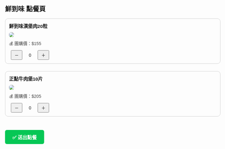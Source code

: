 <!DOCTYPE html>
<html lang="zh-Hant">
<head>
  <meta charset="UTF-8" />
  <title>鮮到味 點餐頁</title>
  <style>
    body {
      font-family: sans-serif;
      padding: 20px;
      max-width: 700px;
      margin: auto;
    }
    .item {
      margin-bottom: 24px;
      padding: 12px;
      border: 1px solid #ccc;
      border-radius: 10px;
    }
    .item img {
      max-width: 100%;
      border-radius: 6px;
      margin: 10px 0;
    }
    .name {
      font-weight: bold;
      font-size: 1.1em;
    }
    .price {
      color: #444;
      margin-bottom: 8px;
    }
    button {
      padding: 4px 10px;
      margin: 0 6px;
    }
    .qty {
      display: inline-block;
      width: 30px;
      text-align: center;
    }
    #lineBtn {
      display: inline-block;
      margin-top: 20px;
      background: #06c755;
      color: white;
      padding: 12px 24px;
      text-decoration: none;
      border-radius: 6px;
      font-weight: bold;
      font-size: 1.1em;
    }
  </style>
</head>
<body>
  <h2>鮮到味 點餐頁</h2>

  <!-- 商品清單 -->
  <div class="item">
    <div class="name">鮮到味漢堡肉20粒</div>
    <img src="https://i.postimg.cc/Kzdtxd97/image.jpg" />
    <div class="price">💰 團購價：$155</div>
    <button onclick="changeQty('鮮到味漢堡肉20粒', -1)">－</button>
    <span class="qty" id="qty-鮮到味漢堡肉20粒">0</span>
    <button onclick="changeQty('鮮到味漢堡肉20粒', 1)">＋</button>
  </div>

<div class="item">
    <div class="name">正點牛肉堡10片</div>
    <img src="https://i.postimg.cc/s2sh6jth/image.jpg" />
    <div class="price">💰 團購價：$205</div>
    <button onclick="changeQty('正點牛肉堡10片', -1)">－</button>
    <span class="qty" id="qty-正點牛肉堡10片">0</span>
    <button onclick="changeQty('正點牛肉堡10片', 1)">＋</button>
  </div>
 
  <!-- 送出按鈕 -->
  <a id="lineBtn" target="_blank" onclick="scrollToTop()">✅ 送出點餐</a>

  <!-- JavaScript 功能區 -->
  <script>
    const cart = {
      '鮮到味漢堡肉20粒': 0,
      '正點牛肉堡10片': 0,
          };

    function changeQty(name, delta) {
      cart[name] = Math.max(0, cart[name] + delta);
      document.getElementById('qty-' + name).textContent = cart[name];
      updateLineLink();
    }

    function updateLineLink() {
      let msg = '📦 鮮到味 訂單\n';
      for (const [item, qty] of Object.entries(cart)) {
        if (qty > 0) {
          msg += `🐾 ${item} x${qty}\n`;
        }
      }
      if (msg === '📦 鮮到味 訂單\n') {
        msg = '您尚未選擇任何品項喔～';
      }
      const encodedMsg = encodeURIComponent(msg);
      const lineUrl = `https://line.me/R/oaMessage/@567ncwhd/?text=${encodedMsg}`;
      document.getElementById('lineBtn').href = lineUrl;
    }

    function scrollToTop() {
      setTimeout(() => window.scrollTo({ top: 0, behavior: 'smooth' }), 500);
    }

    updateLineLink();
  </script>
</body>
</html>
